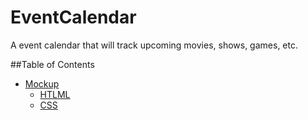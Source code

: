 # EventCalendar
A event calendar that will track upcoming movies, shows, games, etc.

##Table of Contents
* [Mockup](Mockup)
  * [HTLML](Mockup/index.html)
  * [CSS](Mockup/CSS/Home.css)
